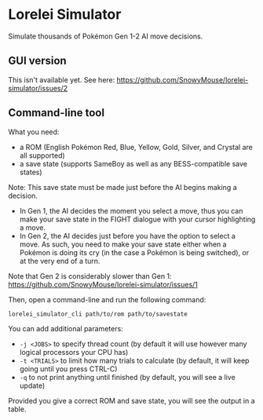 # Lorelei Simulator

Simulate thousands of Pokémon Gen 1-2 AI move decisions.

## GUI version

This isn't available yet. See here: https://github.com/SnowyMouse/lorelei-simulator/issues/2

## Command-line tool

What you need:
* a ROM (English Pokémon Red, Blue, Yellow, Gold, Silver, and Crystal are all 
  supported)
* a save state (supports SameBoy as well as any BESS-compatible save states)

Note: This save state must be made just before the AI begins making a decision. 

* In Gen 1, the AI decides the moment you select a move, thus you can make your
  save state in the FIGHT dialogue with your cursor highlighting a move.
* In Gen 2, the AI decides just before you have the option to select a move. As
  such, you need to make your save state either when a Pokémon is doing its cry
  (in the case a Pokémon is being switched), or at the very end of a turn.

Note that Gen 2 is considerably slower than Gen 1: https://github.com/SnowyMouse/lorelei-simulator/issues/1

Then, open a command-line and run the following command:
```shell
lorelei_simulator_cli path/to/rom path/to/savestate
```

You can add additional parameters:
* `-j <JOBS>` to specify thread count (by default it will use however many
  logical processors your CPU has)
* `-t <TRIALS>` to limit how many trials to calculate (by default, it will keep
  going until you press CTRL-C)
* `-q` to not print anything until finished (by default, you will see a live
  update)

Provided you give a correct ROM and save state, you will see the output in a
table.
